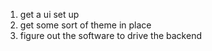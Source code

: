 1) get a ui set up
2) get some sort of theme in place
3) figure out the software to drive the backend